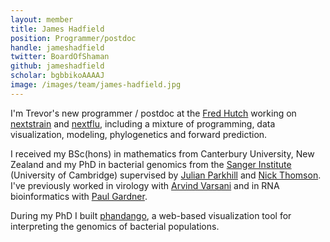 ```yaml
---
layout: member
title: James Hadfield
position: Programmer/postdoc
handle: jameshadfield
twitter: BoardOfShaman
github: jameshadfield
scholar: bgbbikoAAAAJ
image: /images/team/james-hadfield.jpg
---
```


I'm Trevor's new programmer / postdoc at the [Fred Hutch](http://www.fredhutch.org/) working on [nextstrain](http://nextstrain.org) and [nextflu](http://nextflu.org), including a mixture of programming, data visualization, modeling, phylogenetics and forward prediction.

I received my BSc(hons) in mathematics from Canterbury University, New Zealand and my PhD in bacterial genomics from the [Sanger Institute](http://www.sanger.ac.uk/) (University of Cambridge) supervised by [Julian Parkhill](http://www.sanger.ac.uk/people/directory/parkhill-julian) and [Nick Thomson](http://www.sanger.ac.uk/people/directory/thomson-nicholas-robert). I've previously worked in virology with [Arvind Varsani](https://biodesign.asu.edu/arvind-varsani) and in RNA bioinformatics with [Paul Gardner](http://www.biol.canterbury.ac.nz/people/gardner.shtml).

During my PhD I built [phandango](https://github.com/jameshadfield/phandango), a web-based visualization tool for interpreting the genomics of bacterial populations.
